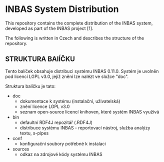 # INBAS System Distribution

This repository contains the complete distribution of the INBAS system, developed as part of the INBAS project [1].

The following is written in Czech and describes the structure of the repository.

## STRUKTURA BAlÍČKU

Tento balíček obsahuje distribuci systému INBAS 0.11.0. Systém je uvolněn pod licencí LGPL v3.0, jejíž znění lze nalézt ve složce "doc".

Struktura balíčku je tato:
- doc
   - dokumentace k systému (instalační, uživatelská)
   - znění licence LGPL v3.0
   - seznam open-source licencí knihoven, které systém INBAS využívá
- bin
   - defaultní RDF4J repozitář (.RDF4J)
   - distribuce systému INBAS - reportovací nástroj, služba analýzy textu, s-pipes
- conf
   - konfigurační soubory potřebné k instalaci
- sources
   - odkaz na zdrojové kódy systému INBAS

